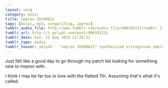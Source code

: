 ```yaml
---
layout: song
category: music
title: improv 20100822
tags: [music, mp3, songwriting, improv]
tumblr_audio_file: http://www.tumblr.com/audio_file/996191231/tumblr_l7l5vvvEiZ1qzo4ep
tumblr_url: http://t.yelyah.com/post/996191231
tumblr_date: Sun, 22 Aug 2010 22:33:31
tumblr_type: audio
tumblr_teaser: yelyah - "improv 20100822" synthesized strings+sax improv
---
```

Just felt like a good day to go through my patch list looking for something new to improv with.

I think I may be far too in love with the flatted 7th. Assuming that's what it's called.
